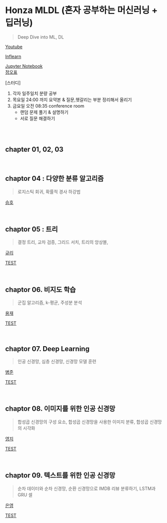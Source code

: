 # Honza MLDL (혼자 공부하는 머신러닝 + 딥러닝)
> Deep Dive into ML, DL

[Youtube](https://www.youtube.com/playlist?list=PLJN246lAkhQjoU0C4v8FgtbjOIXxSs_4Q)

[Inflearn](https://www.inflearn.com/course/%ED%98%BC%EC%9E%90%EA%B3%B5%EB%B6%80-%EB%A8%B8%EC%8B%A0%EB%9F%AC%EB%8B%9D-%EB%94%A5%EB%9F%AC%EB%8B%9D)

[Jupyter Notebook](https://github.com/rickiepark/hg-mldl)
<br>
[정오표](https://tensorflow.blog/hg-mldl/)
<br>

[스터디]

1. 각자 일주일치 분량 공부
2. 목요일 24:00 까지 요약본 & 질문,헷갈리는 부분 정리해서 올리기
3. 금요일 오전 08:35 conference room
   - 랜덤 문제 풀기 & 설명하기
   - 서로 질문 해결하기

<br>

<br>

## chapter 01, 02, 03



<br>

## chaptor 04 : 다양한 분류 알고리즘

> 로지스틱 회귀, 확률적 경사 하강법

[승호](https://github.com/HANARONE/BookZzang/blob/main/Honza_MLDL/4/7%205%EB%B0%9C%ED%91%9C.pdf)



<br>

## chaptor 05 : 트리

>  결정 트리, 교차 검증, 그리드 서치, 트리의 앙상블,

[규리](https://github.com/HANARONE/BookZzang/blob/main/Honza_MLDL/5/chapter5_%ED%8A%B8%EB%A6%AC_%EC%95%8C%EA%B3%A0%EB%A6%AC%EC%A6%98.ipynb)

[  TEST ](https://github.com/HANARONE/BookZzang/blob/main/Honza_MLDL/5/TEST/TEST.md)





<br>

## chaptor 06. 비지도 학습 

> 군집 알고리즘, k-평균, 주성분 분석

[용재](https://github.com/HANARONE/BookZzang/blob/main/Honza_MLDL/6/chp6_YJ.ipynb)

[TEST]()







<br>

## chaptor 07. Deep Learning

> 인공 신경망, 심층 신경망, 신경망 모델 훈련

[병준](https://github.com/HANARONE/BookZzang/blob/main/Honza_MLDL/7/chp7_kwak.ipynb)

[TEST]()





<br>

## chaptor 08. 이미지를 위한 인공 신경망

> 합성곱 신경망의 구성 요소, 합성곱 신경망을 사용한 이미지 분류, 합성곱 신경망의 시각화

[영지]()

[TEST]()



<br>

## chaptor 09. 텍스트를 위한 인공 신경망 

> 순차 데이터와 순차 신경망, 순환 신경망으로 IMDB 리뷰 분류하기, LSTM과 GRU 셀

[은영]()

[TEST]()
